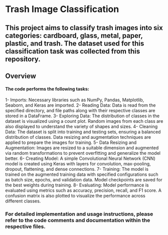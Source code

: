 # Trash Image Classification
## This project aims to classify trash images into six categories: cardboard, glass, metal, paper, plastic, and trash. The dataset used for this classification task was collected from this repository.

## Overview
#### The code performs the following tasks:

1- Imports: Necessary libraries such as NumPy, Pandas, Matplotlib, Seaborn, and Keras are imported.
2- Reading Data: Data is read from the specified directory, and file paths along with their respective classes are stored in a DataFrame.
3- Exploring Data: The distribution of classes in the dataset is visualized using a count plot. Random images from each class are also displayed to understand the variety of shapes and sizes.
4- Cleaning Data: The dataset is split into training and testing sets, ensuring a balanced distribution of classes. Data resizing and augmentation techniques are applied to prepare the images for training.
5- Data Resizing and Augmentation: Images are resized to a suitable dimension and augmented via random transformations to prevent overfitting and generalize the model better.
6- Creating Model: A simple Convolutional Neural Network (CNN) model is created using Keras with layers for convolution, max-pooling, dropout, flattening, and dense connections.
7- Training: The model is trained on the augmented training data with specified configurations such as batch size, epochs, and validation data. Model checkpoints are saved for the best weights during training.
8- Evaluating: Model performance is evaluated using metrics such as accuracy, precision, recall, and F1 score. A confusion matrix is also plotted to visualize the performance across different classes.
### For detailed implementation and usage instructions, please refer to the code comments and documentation within the respective files.
